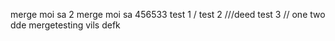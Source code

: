 merge moi sa 2
merge moi sa 456533
test 1 /
test 2 ///deed
test 3 //
one
two
dde
mergetesting
vils
defk
